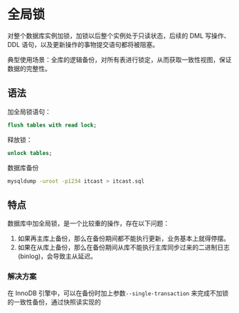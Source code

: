 # 全局锁

对整个数据库实例加锁，加锁以后整个实例处于只读状态，后续的 DML 写操作、DDL 语句，以及更新操作的事物提交语句都将被阻塞。

典型使用场景：全库的逻辑备份，对所有表进行锁定，从而获取一致性视图，保证数据的完整性。

## 语法

加全局锁语句：

```sql
flush tables with read lock;
```

释放锁：

```sql
unlock tables;
```

数据库备份

```sh
mysqldump -uroot -p1234 itcast > itcast.sql
```

## 特点

数据库中加全局锁，是一个比较重的操作，存在以下问题：

1. 如果再主库上备份，那么在备份期间都不能执行更新，业务基本上就得停摆。
2. 如果在从库上备份，那么在备份期间从库不能执行主库同步过来的二进制日志(binlog)，会导致主从延迟。

### 解决方案

在 InnoDB 引擎中，可以在备份时加上参数`--single-transaction` 来完成不加锁的一致性备份，通过快照读实现的
